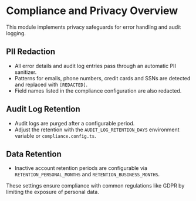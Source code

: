 # Compliance and Privacy Overview

This module implements privacy safeguards for error handling and audit logging.

## PII Redaction
- All error details and audit log entries pass through an automatic PII sanitizer.
- Patterns for emails, phone numbers, credit cards and SSNs are detected and replaced with `[REDACTED]`.
- Field names listed in the compliance configuration are also redacted.

## Audit Log Retention
- Audit logs are purged after a configurable period.
- Adjust the retention with the `AUDIT_LOG_RETENTION_DAYS` environment variable or `compliance.config.ts`.

## Data Retention
- Inactive account retention periods are configurable via `RETENTION_PERSONAL_MONTHS` and `RETENTION_BUSINESS_MONTHS`.

These settings ensure compliance with common regulations like GDPR by limiting the exposure of personal data.
